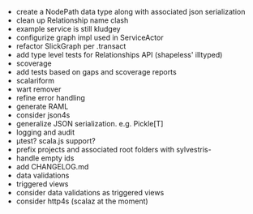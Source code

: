 - create a NodePath data type along with associated json serialization
- clean up Relationship name clash
- example service is still kludgey
- configurize graph impl used in ServiceActor
- refactor SlickGraph per .transact
- add type level tests for Relationships API  (shapeless' illtyped)
- scoverage
- add tests based on gaps and scoverage reports
- scalariform
- wart remover
- refine error handling
- generate RAML
- consider json4s
- generalize JSON serialization. e.g. Pickle[T]
- logging and audit
- µtest? scala.js support?
- prefix projects and associated root folders with sylvestris-
- handle empty ids
- add CHANGELOG.md
- data validations
- triggered views
- consider data validations as triggered views
- consider http4s (scalaz at the moment)
